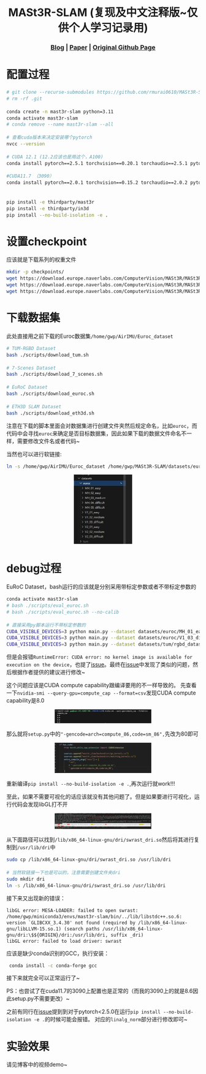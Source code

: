 [comment]: <> (# MASt3R-SLAM)

<h1 align="center"> MASt3R-SLAM (复现及中文注释版~仅供个人学习记录用)
</h1>

[comment]: <> ( <h2 align="center">PAPER</h2>)
  <h3 align="center">
  <a href="https://kwanwaipang.github.io/MASt3R-SLAM/" target="_blank">Blog</a> 
  | <a href="https://arxiv.org/pdf/2412.12392" target="_blank">Paper</a>
  | <a href="https://github.com/rmurai0610/MASt3R-SLAM" target="_blank">Original Github Page</a>
  </h3>
  <div align="center"></div>

# 配置过程

```bash
# git clone --recurse-submodules https://github.com/rmurai0610/MASt3R-SLAM.git
# rm -rf .git

conda create -n mast3r-slam python=3.11
conda activate mast3r-slam
# conda remove --name mast3r-slam --all

# 查看cuda版本来决定安装哪个pytorch
nvcc --version

# CUDA 12.1 (12.2应该也是用这个，A100)
conda install pytorch==2.5.1 torchvision==0.20.1 torchaudio==2.5.1 pytorch-cuda=12.1 -c pytorch -c nvidia

#CUDA11.7 （3090）
conda install pytorch==2.0.1 torchvision==0.15.2 torchaudio==2.0.2 pytorch-cuda=11.7 -c pytorch -c nvidia


pip install -e thirdparty/mast3r
pip install -e thirdparty/in3d
pip install --no-build-isolation -e .

```

# 设置checkpoint
应该就是下载系列的权重文件
```bash
mkdir -p checkpoints/
wget https://download.europe.naverlabs.com/ComputerVision/MASt3R/MASt3R_ViTLarge_BaseDecoder_512_catmlpdpt_metric.pth -P checkpoints/
wget https://download.europe.naverlabs.com/ComputerVision/MASt3R/MASt3R_ViTLarge_BaseDecoder_512_catmlpdpt_metric_retrieval_trainingfree.pth -P checkpoints/
wget https://download.europe.naverlabs.com/ComputerVision/MASt3R/MASt3R_ViTLarge_BaseDecoder_512_catmlpdpt_metric_retrieval_codebook.pkl -P checkpoints/
```

# 下载数据集
此处直接用之前下载的Euroc数据集`/home/gwp/AirIMU/Euroc_dataset`

```bash
# TUM-RGBD Dataset
bash ./scripts/download_tum.sh

# 7-Scenes Dataset
bash ./scripts/download_7_scenes.sh

# EuRoC Dataset
bash ./scripts/download_euroc.sh

# ETH3D SLAM Dataset
bash ./scripts/download_eth3d.sh
```

注意在下载的脚本里面会对数据集进行创建文件夹然后规定命名，比如`euroc`，而代码中会寻找`euroc`来确定是否目标数据集，因此如果下载的数据文件命名不一样，需要修改文件名或者代码~

当然也可以进行软链接:

```bash
ln -s /home/gwp/AirIMU/Euroc_dataset /home/gwp/MASt3R-SLAM/datasets/euroc
```

<div align="center">
  <img src="./media/微信截图_20250226172338.png" width="30%" />
<figcaption>  
</figcaption>
</div>

# debug过程
EuRoC Dataset，bash运行的应该就是分别采用带标定参数或者不带标定参数的

```bash
conda activate mast3r-slam
# bash ./scripts/eval_euroc.sh 
# bash ./scripts/eval_euroc.sh --no-calib

# 直接采用py脚本运行不带标定参数的
CUDA_VISIBLE_DEVICES=3 python main.py --dataset datasets/euroc/MH_01_easy/ --no-viz --config config/eval_no_calib.yaml
CUDA_VISIBLE_DEVICES=3 python main.py --dataset datasets/euroc/V1_03_difficult --config config/eval_no_calib.yaml
CUDA_VISIBLE_DEVICES=3 python main.py --dataset datasets/tum/rgbd_dataset_freiburg1_room/ --config config/calib.yaml
```

但是会报错`RuntimeError: CUDA error: no kernel image is available for execution on the device`，也提了[issue](https://github.com/rmurai0610/MASt3R-SLAM/issues/12)。最终在[issue](https://github.com/rmurai0610/MASt3R-SLAM/issues/4)中发现了类似的问题，然后根据作者提供的建议进行修改~

这个问题应该是CUDA compute capability跟编译要用的不一样导致的。
先查看一下`nvidia-smi --query-gpu=compute_cap --format=csv`发现CUDA compute capability是8.0

<div align="center">
  <img src="./media/微信截图_20250226194554.png" width="50%" />
<figcaption>  
</figcaption>
</div>

那么就将`setup.py`中的`"-gencode=arch=compute_86,code=sm_86",`先改为80即可

<div align="center">
  <img src="./media/微信截图_20250226201144.png" width="50%" />
<figcaption>  
</figcaption>
</div>

重新编译`pip install --no-build-isolation -e .`,再次运行就work!!!

至此，如果不需要可视化的话应该就没有其他问题了。但是如果要进行可视化，运行代码会发现libGL打不开

<div align="center">
  <img src="./media/微信截图_20250226200040.png" width="50%" />
<figcaption>  
</figcaption>
</div>

从下面路径可以找到`/lib/x86_64-linux-gnu/dri/swrast_dri.so`然后将其进行复制到`/usr/lib/dri`中
```bash
sudo cp /lib/x86_64-linux-gnu/dri/swrast_dri.so /usr/lib/dri

# 当然软链接一下也是可以的，注意需要创建文件夹dri
sudo mkdir dri
ln -s /lib/x86_64-linux-gnu/dri/swrast_dri.so /usr/lib/dri
```

接下来又出现新的错误：

~~~
libGL error: MESA-LOADER: failed to open swrast: /home/gwp/miniconda3/envs/mast3r-slam/bin/../lib/libstdc++.so.6: version `GLIBCXX_3.4.30' not found (required by /lib/x86_64-linux-gnu/libLLVM-15.so.1) (search paths /usr/lib/x86_64-linux-gnu/dri:\$${ORIGIN}/dri:/usr/lib/dri, suffix _dri)
libGL error: failed to load driver: swrast
~~~

应该是缺少conda识别的GCC，执行安装：

```bash
 conda install -c conda-forge gcc
```
接下来就完全可以正常运行了~


PS：也尝试了在cuda11.7的3090上配置也是正常的（而我的3090上的就是8.6因此setup.py不需要更改）~

之前有同行在[issue](https://github.com/rmurai0610/MASt3R-SLAM/issues/9)提到到对于pytorch<2.5.0在运行`pip install --no-build-isolation -e .`的时候可能会报错。
对应的`linalg_norm`部分进行修改即可~


# 实验效果
请见博客中的视频demo~

